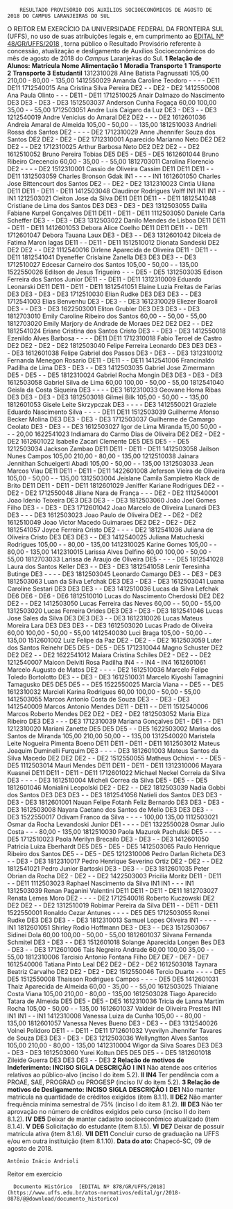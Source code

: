         RESULTADO PROVISÓRIO DOS AUXÍLIOS SOCIOECONÔMICOS DE AGOSTO DE 2018 DO CAMPUS LARANJEIRAS DO SUL  

 O REITOR EM EXERCÍCIO DA UNIVERSIDADE FEDERAL DA FRONTEIRA SUL (UFFS), no uso de suas atribuições legais e, em cumprimento ao [EDITAL Nº 48/GR/UFFS/2018](https://www.uffs.edu.br/atos-normativos/edital/gr/2018-0048)  , torna público o Resultado Provisório referente à concessão, atualização e desligamento de Auxílios Socioeconômicos do mês de agosto de 2018 do *Campus* Laranjeiras do Sul.  **1 Relação de Alunos:**      **Matrícula**    **Nome**    **Alimentação 1**    **Moradia**    **Transporte 1**    **Transporte 2**    **Transporte 3**    **Estudantil**      1312310028   Aline Batista Pagnussati   105,00   210,00   -   80,00   -   135,00     1412550029   Amanda Caroline Teodoro   -   -   -   -   DE11   DE11     1712540015   Ana Cristina Silva Pereira   DE2   -   -   DE2   -   DE2     1412550008   Ana Paula Olinto   -   -   -   DE11   -   DE11     1712510025   Anair Dalmazo do Nascimento   DE3   DE3   -   DE3   -   DE3     1512503037   Anderson Cunha Fogaça   60,00   100,00   35,00   -   -   55,00     1712503051   Andre Luis Caigaro da Luz   DE3   -   DE3   -   -   DE3     1212540019   Andre Venicius do Amaral   DE2   DE2   -   -   -   DE2     1612601036   Andreia Amaral de Almeida   105,00   -   50,00   -   -   135,00     1812510033   Andrieli Rossa dos Santos   DE2   -   -   -   -   DE2     1712310029   Anne Jhennifer Souza dos Santos   DE2   DE2   -   DE2   -   DE2     1712310001   Aparecido Marianno Neto   DE2   DE2   DE2   -   -   DE2     1712310025   Arthur Barbosa Neto   DE2   DE2   DE2   -   -   DE2     1612510052   Bruno Pereira Tobias   DE5   DE5   -   DE5   -   DE5     1612601044   Bruno Ribeiro Crecencio   60,00   -   35,00   -   -   55,00     1812703011   Carolina Florencio   DE2   -   -   -   -   DE2     1512310001   Cassio de Oliveira Cassim   DE11   DE11   DE11   -   -   DE11     1312503059   Charles Bronson Gdak   IN1   -   -   -   -   IN1     1612601050   Charles Jose Bittencourt dos Santos   DE2   -   -   DE2   -   DE2     1312310023   Cintia Uliana   DE11   DE11   -   DE11   -   DE11     1412503048   Claudinor Rodrigues Volff   IN1   IN1   IN1   -   -   IN1     1212503021   Cleiton Jose da Silva   DE11   DE11   DE11   -   -   DE11     1812541048   Cristiane de Lima dos Santos   DE3   DE3   -   DE3   -   DE3     1312503055   Dalila Fabiane Kurpel Gonçalves   DE11   DE11   -   DE11   -   DE11     1112503050   Daniele Carla Scheffer   DE3   -   -   DE3   -   DE3     1312503022   Danilo Mendes de Lisboa   DE11   DE11   -   DE11   -   DE11     1412601053   Debora Alice Coelho   DE11   DE11   DE11   -   -   DE11     1712601047   Debora Tauana Laux   DE3   -   DE3   -   -   DE3     1312601042   Dilceia de Fatima Maron Iagas   DE11   -   -   DE11   -   DE11     1512510012   Dionata Sandeski   DE2   DE2   DE2   -   -   DE2     1112540016   Dirlene Aparecida de Oliveira   DE11   -   DE11   -   -   DE11     1812541041   Dyeneffer Crislaine Zanella   DE3   DE3   DE3   -   -   DE3     1712510027   Edcesar Carneiro dos Santos   105,00   -   50,00   -   -   135,00     1522550026   Edilson de Jesus Trigueiro   -   -   -   DE5   -   DE5     1312503035   Edison Ferreira dos Santos Junior   DE11   -   -   DE11   -   DE11     1312310009   Eduardo Leonarski   DE11   DE11   -   DE11   -   DE11     1812541051   Elaine Luzia Freitas de Farias   DE3   DE3   -   DE3   -   DE3     1712510030   Elian Rudke   DE3   DE3   DE3   -   -   DE3     1712541003   Elias Benvenhu   DE3   -   DE3   -   -   DE3     1612310029   Eliezer Boaroli   DE3   -   -   DE3   -   DE3     1622503001   Eliton Grubler   DE3   DE3   DE3   -   -   DE3     1812703010   Emily Caroline Ribeiro dos Santos   60,00   -   -   50,00   -   55,00     1812703020   Emily Marjory de Andrade de Moraes   DE2   DE2   DE2   -   -   DE2     1812541024   Eriane Cristina dos Santos Cristo   DE3   -   -   DE3   -   DE3     1412550018   Ezenildo Alves Barbosa   -   -   -   -   DE11   DE11     1712310018   Fabio Teroel de Castro   DE2   DE2   -   DE2   -   DE2     1812503040   Felipe Ferreira Leonardo   DE3   DE3   DE3   -   -   DE3     1612601038   Felipe Gabriel dos Passos   DE3   -   DE3   -   -   DE3     1312310012   Fernanda Menegon Rosario   DE11   -   DE11   -   -   DE11     1412541006   Francinaldo Padilha de Lima   DE3   -   DE3   -   -   DE3     1412503035   Gabriel Jose Zimermann   DE5   -   DE5   -   -   DE5     1812310024   Gabriel Rocha Mongin   DE3   DE3   -   DE3   -   DE3     1612503058   Gabriel Silva de Lima   60,00   100,00   -   50,00   -   55,00     1812541040   Geisla da Costa Siqueira   DE3   -   -   -   -   DE3     1612310033   Geovane Homa Ribas   DE3   DE3   -   DE3   -   DE3     1812503018   Gilmei Bilk   105,00   -   50,00   -   -   135,00     1812601053   Gisele Leite Skrzypczak   DE3   -   -   -   -   DE3     1412550021   Graziele Eduardo Nascimento Silva   -   -   -   -   DE11   DE11     1512503039   Guilherme Afonso Becker Molina   DE3   DE3   -   DE3   -   DE3     1712503037   Guilherme de Camargo Ceolato   DE3   -   DE3   -   -   DE3     1612503027   Igor de Lima Miranda   15,00   50,00   -   -   -   20,00     1622541023   Indiamara do Carmo Dias de Oliveira   DE2   DE2   -   DE2   -   DE2     1612601022   Isabelle Zacari Clemente   DE5   DE5   DE5   -   -   DE5     1212503034   Jackson Zambao   DE11   DE11   -   DE11   -   DE11     1412503058   Jailson Nunes Campos   105,00   210,00   -   80,00   -   135,00     1212510038   Jainara Jennithan Schueigerti Abadi   105,00   -   50,00   -   -   135,00     1312503033   Jean Marcos Viau   DE11   DE11   -   DE11   -   DE11     1422601008   Jeferson Vieira de Oliveira   105,00   -   50,00   -   -   135,00     1312503004   Jeislane Camila Sampietro Klack de Brito   DE11   DE11   -   DE11   -   DE11     1812601029   Jeniffer Kariane Rodrigues   DE2   -   -   DE2   -   DE2     1712550048   Jiliane Nara de França   -   -   -   DE2   -   DE2     1112540001   Joao Idenio Teixeira   DE3   DE3   DE3   -   -   DE3     1812503060   João Joel Gomes Filho   DE3   -   -   DE3   -   DE3     1712601042   Joao Marcelo de Oliveira Lunardi   DE3   DE3   -   -   -   DE3     1612503023   Joao Paulo de Oliveira   DE2   -   -   DE2   -   DE2     1612510049   Joao Victor Macedo Guimaraes   DE2   DE2   -   DE2   -   DE2     1812541057   Joyce Ferreira Cristo   DE2   -   -   -   -   DE2     1812541036   Juliana de Oliveira Cristo   DE3   DE3   DE3   -   -   DE3     1412540025   Juliana Matucheski Rodrigues   105,00   -   -   80,00   -   135,00     1412310025   Karine Gomes   105,00   -   -   80,00   -   135,00     1412310015   Larissa Alves Delfino   60,00   100,00   -   50,00   -   55,00     1812703033   Larissa de Araujo de Oliveira   DE5   -   -   -   -   DE5     1812541028   Laura dos Santos Keller   DE3   -   -   DE3   -   DE3     1812541058   Lenir Teresinha Butinge   DE3   -   -   -   -   DE3     1812503045   Leonardo Camargo   DE3   -   -   DE3   -   DE3     1812503063   Luan da Silva Lefchak   DE3   DE3   -   DE3   -   DE3     1612503041   Luana Caroline Sestari   DE3   DE3   DE3   -   -   DE3     1412510036   Lucas da Silva Lefchak   DE6   DE6   -   DE6   -   DE6     1812510010   Lucas do Nascimento Cherdoski   DE2   DE2   DE2   -   -   DE2     1412503050   Lucas Ferreira das Neves   60,00   -   -   50,00   -   55,00     1312503020   Lucas Ferreira Orides   DE3   DE3   -   DE3   -   DE3     1812541046   Lucas Jose Sales da Silva   DE3   DE3   DE3   -   -   DE3     1612310026   Lucas Mateus Moreira Lara   DE3   DE3   DE3   -   -   DE3     1612503020   Lucas Prado de Oliveira   60,00   100,00   -   50,00   -   55,00     1412540030   Luci Braga   105,00   -   50,00   -   -   135,00     1512601002   Luiz Felipe da Paz   DE2   -   DE2   -   -   DE2     1612503059   Luter dos Santos Reinehr   DE5   DE5   -   DE5   -   DE5     1712310044   Magno Schuster   DE2   DE2   DE2   -   -   DE2     1622541012   Maiara Cristina Schiles   DE2   -   DE2   -   -   DE2     1212540007   Maicon Deiviti Rosa Padilha   IN4   -   -   IN4   -   IN4     1612601061   Marcelo Augusto de Matos   DE2   -   -   -   -   DE2     1612510036   Marcelo Felipe Toledo Bortolotto   DE3   -   -   DE3   -   DE3     1612510031   Marcelo Kiyoshi Tamagnini Tamagusko   DE5   DE5   DE5   -   -   DE5     1522550025   Marcia Viana   -   -   DE5   -   -   DE5     1612310032   Marcieli Karina Rodrigues   60,00   100,00   -   50,00   -   55,00     1412503055   Marcos Antonio Costa de Souza   DE3   -   -   DE3   -   DE3     1412540009   Marcos Antonio Mendes   DE11   -   DE11   -   -   DE11     1512540006   Marcos Roberto Mendes   DE2   DE2   -   DE2   -   DE2     1812503052   Maria Eliza Ribeiro   DE3   DE3   -   -   -   DE3     1712310039   Mariana Gonçalves   DE1   -   DE1   -   -   DE1     1212310020   Mariani Zanette   DE5   DE5   DE5   -   -   DE5     1622503002   Marisa dos Santos de Miranda   105,00   210,00   50,00   -   -   135,00     1312540020   Maristela Leite Nogueira Pimenta Boeno   DE11   DE11   -   DE11   -   DE11     1612503012   Mateus Joaquim Duminelli Furquim   DE3   -   -   -   -   DE3     1812601003   Mateus Santos da Silva Macedo   DE2   DE2   DE2   -   -   DE2     1512550055   Matheus Ochiovi   -   -   -   DE5   -   DE5     1112503014   Mauri Mendes   DE11   DE11   -   DE11   -   DE11     1312310006   Mayara Kuasnei   DE11   DE11   -   DE11   -   DE11     1712601022   Michael Neckel Correia da Silva   DE3   -   -   -   -   DE3     1612510004   Micheli Correa da Silva   DE5   -   DE5   -   -   DE5     1812601046   Monialini Leopolski   DE2   -   DE2   -   -   DE2     1812503039   Nadia Gobbi dos Santos   DE3   DE3   DE3   -   -   DE3     1812541056   Natieli dos Santos   DE3   DE3   -   DE3   -   DE3     1812601001   Nauan Felipe Fotanh Feliz Bernardo   DE3   DE3   -   DE3   -   DE3     1612503008   Nayara Caetano dos Santos de Mello   DE3   DE3   DE3   -   -   DE3     1522550017   Odivam Franco da Silva   -   -   -   -   100,00   135,00     1112503021   Osmar da Rocha Levandoski Junior   DE1   -   -   -   -   DE1     1322550028   Osmar Julio Costa   -   -   -   80,00   -   135,00     1812510030   Paola Mazurok Pachulski   DE5   -   -   -   -   DE5     1712510023   Paola Merilyn Brecailo   DE3   -   DE3   -   -   DE3     1412601050   Patricia Luiza Eberhardt   DE5   DE5   -   DE5   -   DE5     1412503065   Paulo Henrique Ribeiro dos Santos   DE5   -   -   DE5   -   DE5     1212310006   Pedro Darlan Richeta   DE3   -   -   DE3   -   DE3     1812310017   Pedro Henrique Severino Ortiz   DE2   -   DE2   -   -   DE2     1812541021   Pedro Junior Bartoski   DE3   -   DE3   -   -   DE3     1812601035   Peter Obrian da Rocha   DE2   -   DE2   -   -   DE2     1422503003   Pricilia Moritz   DE11   -   DE11   -   -   DE11     1112503023   Raphael Nascimento da Silva   IN1   IN1   -   -   -   IN1     1312503039   Renan Paganini Valentini   DE11   DE11   -   DE11   -   DE11     1812703027   Renata Lemes Moro   DE2   -   -   -   -   DE2     1712540016   Roberto Kuczowski   DE2   DE2   DE2   -   -   DE2     1312510019   Robimar Pereira da Silva   DE11   -   -   DE11   -   DE11     1522550001   Ronaldo Cezar Antunes   -   -   -   -   DE5   DE5     1712503055   Ronei Rudke   DE3   DE3   DE3   -   -   DE3     1812310013   Samuel Lopes Oliveira   IN1   -   -   -   -   IN1     1812601051   Shirley Rodio Hoffmann   DE3   -   DE3   -   -   DE3     1512503067   Sidinei Dola   60,00   100,00   -   50,00   -   55,00     1812601037   Silvana Fernanda Schmitel   DE3   -   DE3   -   -   DE3     1512601018   Solange Aparecida Longen Bes   DE3   -   DE3   -   -   DE3     1712601006   Tais Negreiro Andrade   60,00   100,00   35,00   -   -   55,00     1812310006   Tarcisio Antonio Fontana Filho   DE7   DE7   -   DE7   -   DE7     1612540006   Tatiana Pinto Leal   DE2   DE2   -   DE2   -   DE2     1612503018   Taynara Beatriz Carvalho   DE2   DE2   -   DE2   -   DE2     1512550046   Tercio Duarte   -   -   -   -   DE5   DE5     1512550008   Thaisson Rodrigues Campos   -   -   -   -   DE5   DE5     1412601031   Thaiz Aparecida de Almeida   60,00   -   35,00   -   -   55,00     1612503025   Thiaiane Costa Viana   105,00   210,00   -   80,00   -   135,00     1612503028   Tiago Aparecido Tatara de Almeida   DE5   DE5   -   DE5   -   DE5     1612310036   Tricia de Lanna Martim Rocha   105,00   -   50,00   -   -   135,00     1612601037   Valdeir de Oliveira Prestes   IN1   IN1   IN1   -   -   IN1     1412310008   Vanessa Luiza da Cunha   105,00   -   -   80,00   -   135,00     1812601057   Vanessa Neves Bueno   DE3   -   DE3   -   -   DE3     1312540026   Volnei Polidoro   DE11   -   -   DE11   -   DE11     1712601032   Vyevilyn Jhennifer Tavares de Souza   DE3   DE3   -   DE3   -   DE3     1212503036   Wellyngtton Alves Santos   105,00   210,00   -   80,00   -   135,00     1412310004   Wigor da Silva Soares   DE3   DE3   -   DE3   -   DE3     1612503060   Yurei Koltun   DE5   DE5   DE5   -   -   DE5     1812601018   Zileide Guerra   DE3   DE3   DE3   -   -   DE3      **2 Relação de motivos de Indeferimento:**      **INCISO**    **SIGLA**    **DESCRIÇÃO**      **I**    **IN1**    Não atende aos critérios relativos ao público-alvo (inciso I do item 5.2).     **II**    **IN4**    Ter pendência com a PROAE, SAE, PROGRAD ou PROGESP (inciso IV do item 5.2).      **3 Relação de motivos de Desligamento:**      **INCISO**    **SIGLA**    **DESCRIÇÃO**      **I**    **DE1**    Não manter matrícula na quantidade de créditos exigidos (item 8.1.1).     **II**    **DE2**    Não manter frequência mínima semestral de 75% (inciso I do item 8.1.2).     **III**    **DE3**    Não ter aprovação no número de créditos exigidos pelo curso (inciso II do item 8.1.2).     **IV**    **DE5**    Deixar de manter cadastro socioeconômico atualizado (item 8.1.4).     **V**    **DE6**    Solicitação do estudante (item 8.1.5).     **VI**    **DE7**    Deixar de possuir matrícula ativa (item 8.1.6).     **VII**    **DE11**    Concluir curso de graduação na UFFS e/ou em outra instituição (item 8.1.10).          **Data do ato:** Chapecó-SC, 09 de agosto de 2018.   
 

    Antônio Inácio Andrioli   
 Reitor em exercício 

      Documento Histórico  [EDITAL Nº 878/GR/UFFS/2018](https://www.uffs.edu.br/atos-normativos/edital/gr/2018-0878/@@download/documento_historico)     
      